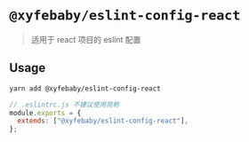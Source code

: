 # `@xyfebaby/eslint-config-react`

> 适用于 react 项目的 eslint 配置

## Usage

```bash
yarn add @xyfebaby/eslint-config-react
```

```js
// .eslintrc.js 不建议使用简称
module.exports = {
  extends: ["@xyfebaby/eslint-config-react"],
};
```
